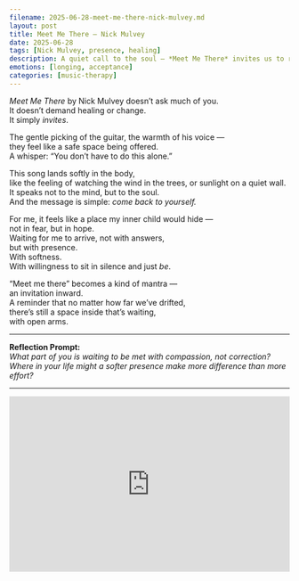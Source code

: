 ```yaml
---
filename: 2025-06-28-meet-me-there-nick-mulvey.md
layout: post
title: Meet Me There – Nick Mulvey
date: 2025-06-28
tags: [Nick Mulvey, presence, healing]
description: A quiet call to the soul — *Meet Me There* invites us to return to a place of stillness, trust, and inner reunion.
emotions: [longing, acceptance]
categories: [music-therapy]
---
```


*Meet Me There* by Nick Mulvey doesn’t ask much of you.  
It doesn’t demand healing or change.  
It simply *invites*.

The gentle picking of the guitar, the warmth of his voice —  
they feel like a safe space being offered.  
A whisper: “You don’t have to do this alone.”

This song lands softly in the body,  
like the feeling of watching the wind in the trees, or sunlight on a quiet wall.  
It speaks not to the mind, but to the soul.  
And the message is simple: *come back to yourself.*

For me, it feels like a place my inner child would hide —  
not in fear, but in hope.  
Waiting for me to arrive, not with answers,  
but with presence.  
With softness.  
With willingness to sit in silence and just *be*.

“Meet me there” becomes a kind of mantra —  
an invitation inward.  
A reminder that no matter how far we’ve drifted,  
there’s still a space inside that’s waiting,  
with open arms.

---

**Reflection Prompt:**  
*What part of you is waiting to be met with compassion, not correction? Where in your life might a softer presence make more difference than more effort?*

---

<iframe width="100%" height="315" src="https://www.youtube.com/embed/M7Ib2F0TBUc" title="Nick Mulvey - Meet Me There (Official Video)" frameborder="0" allowfullscreen></iframe>
